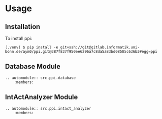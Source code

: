# Usage

## Installation

To install ppi:

```console
(.venv) $ pip install -e git+ssh://git@gitlab.informatik.uni-bonn.de/aym0/ppi.git@387f837f950ee6296a7c8da5a83bd08585c636b3#egg=ppi
```

## Database Module

```{eval-rst}
.. automodule:: src.ppi.database
    :members:
```

## IntActAnalyzer Module

```{eval-rst}
.. automodule:: src.ppi.intact_analyzer
    :members:
```